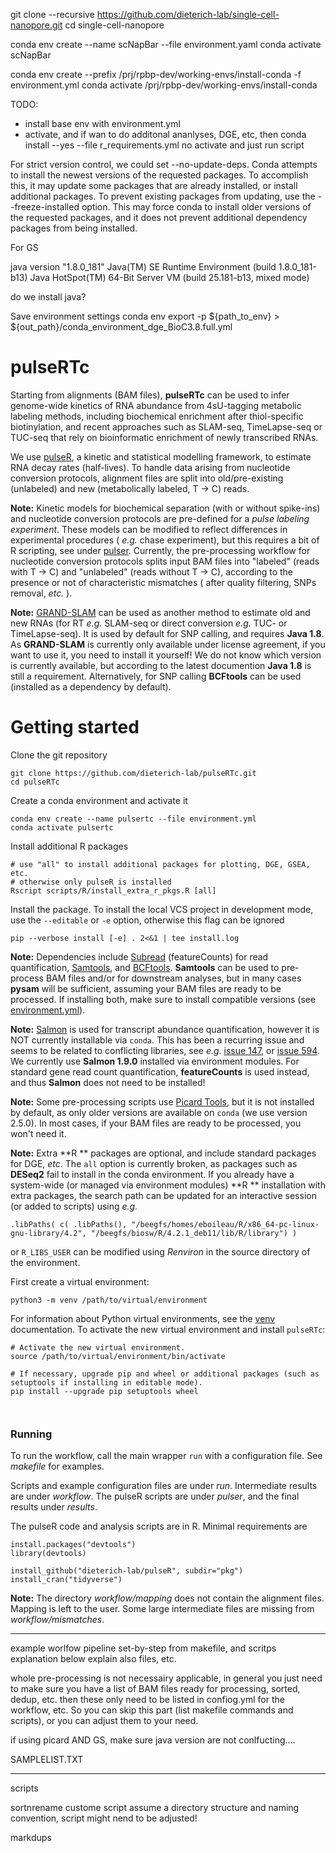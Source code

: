 



git clone --recursive https://github.com/dieterich-lab/single-cell-nanopore.git
cd single-cell-nanopore

conda env create --name scNapBar --file environment.yaml
conda activate scNapBar


conda env create --prefix /prj/rpbp-dev/working-envs/install-conda -f environment.yml
conda activate /prj/rpbp-dev/working-envs/install-conda


TODO:

- install base env with environment.yml
- activate, and if wan to do additonal ananlyses, DGE, etc, then
conda install --yes --file r_requirements.yml
no activate and just run script



For strict version control, we could set --no-update-deps. Conda attempts to install the newest versions of the requested packages. To accomplish this, it may update some packages that are already installed, or install additional packages. To prevent existing packages from updating, use the --freeze-installed option. This may force conda to install older versions of the requested packages, and it does not prevent additional dependency packages from being installed.





For GS

java version "1.8.0_181"
Java(TM) SE Runtime Environment (build 1.8.0_181-b13)
Java HotSpot(TM) 64-Bit Server VM (build 25.181-b13, mixed mode)

do we install java?



Save environment settings
conda env export -p ${path_to_env} > ${out_path}/conda_environment_dge_BioC3.8.full.yml


pulseRTc
========

Starting from alignments (BAM files), **pulseRTc** can be used to infer genome-wide kinetics of RNA abundance from 4sU-tagging metabolic labeling methods, including biochemical enrichment after thiol-specific biotinylation, and recent approaches such as SLAM-seq, TimeLapse-seq or TUC-seq that rely on bioinformatic enrichment of newly transcribed RNAs.

We use [pulseR](https://dieterich-lab.github.io/pulseR/index.html), a kinetic and statistical modelling framework, to estimate RNA decay rates (half-lives). 
To handle data arising from nucleotide conversion protocols, alignment files are split into old/pre-existing (unlabeled) and new (metabolically labeled, T -> C) reads. 

**Note:** Kinetic models for biochemical separation (with or without spike-ins) and nucleotide conversion protocols are pre-defined for a *pulse labeling experiment*. These models can be modified to reflect differences in experimental procedures ( *e.g.* chase experiment), but this requires a bit of R scripting, see under [pulser](pulser/models.R). Currently, the pre-processing workflow for nucleotide conversion protocols splits input BAM files into "labeled" (reads with T -> C) and "unlabeled" (reads without T -> C), according to the presence or not of characteristic mismatches ( after quality filtering, SNPs removal, *etc.* ).

**Note:** [GRAND-SLAM](https://github.com/erhard-lab/gedi/wiki/GRAND-SLAM) can be used as another method to estimate old and new RNAs (for RT *e.g.* SLAM-seq or direct conversion *e.g.* TUC- or TimeLapse-seq). It is used by default for SNP calling, and requires **Java 1.8**. As **GRAND-SLAM** is currently only available under license agreement, if you want to use it, you need to install it yourself! We do not know which version is currently available, but according to the latest documention **Java 1.8** is still a requirement. Alternatively, for SNP calling **BCFtools** can be used (installed as a dependency by default). 


Getting started
===============

Clone the git repository

```
git clone https://github.com/dieterich-lab/pulseRTc.git
cd pulseRTc
```

Create a conda environment and activate it


```
conda env create --name pulsertc --file environment.yml
conda activate pulsertc
```

Install additional R packages

```
# use "all" to install additional packages for plotting, DGE, GSEA, etc.
# otherwise only pulseR is installed 
Rscript scripts/R/install_extra_r_pkgs.R [all]
```

Install the package. To install the local VCS project in development mode, use the `--editable` or `-e` option, otherwise
this flag can be ignored


```
pip --verbose install [-e] . 2<&1 | tee install.log
```


**Note:** Dependencies include [Subread](http://subread.sourceforge.net/) (featureCounts) for read quantification, [Samtools](http://www.htslib.org/), and [BCFtools](http://samtools.github.io/bcftools/howtos/index.html). **Samtools** can be used to pre-process BAM files and/or for downstream analyses, but in many cases **pysam** will be sufficient, assuming your BAM files are ready to be processed. If installing both, make sure to install compatible versions (see [environment.yml](environment.yml)). 

**Note:** [Salmon](https://salmon.readthedocs.io/en/latest/) is used for transcript abundance quantification, however it is NOT currently installable via `conda`. This has been a recurring issue and seems to be related to conflicting libraries, see *e.g.* [issue 147](https://github.com/COMBINE-lab/salmon/issues/147), or [issue 594](https://github.com/COMBINE-lab/salmon/issues/594). We currently use **Salmon 1.9.0** installed via environment modules. For standard gene read count quantification, **featureCounts** is used instead, and thus **Salmon** does not need to be installed!

**Note:** Some pre-processing scripts use [Picard Tools](https://broadinstitute.github.io/picard/), but it is not installed by default, as only older versions are available on `conda` (we use version 2.5.0). In most cases, if your BAM files are ready to be processed, you won't need it. 

**Note:** Extra **R ** packages are optional, and include standard packages for DGE, *etc*. The `all` option is currently broken, as packages such as **DESeq2** fail to install in the conda environment. If you already have a system-wide (or managed via environment modules) **R ** installation with extra packages, the search path can be updated for an interactive session (or added to scripts) using *e.g.*

```
.libPaths( c( .libPaths(), "/beegfs/homes/eboileau/R/x86_64-pc-linux-gnu-library/4.2", "/beegfs/biosw/R/4.2.1_deb11/lib/R/library") )
```

or `R_LIBS_USER` can be modified using *Renviron* in the source directory of the environment.










First create a virtual environment:
 
```
python3 -m venv /path/to/virtual/environment
```

For information about Python virtual environments, see the [venv](https://docs.python.org/3/library/venv.html) documentation.
To activate the new virtual environment and install `pulseRTc`:

```
# Activate the new virtual environment.
source /path/to/virtual/environment/bin/activate

# If necessary, upgrade pip and wheel or additional packages (such as setuptools if installing in editable mode).
pip install --upgrade pip setuptools wheel



```

### Running

To run the workflow, call the main wrapper `run` with a configuration file. See *makefile* for examples.

Scripts and example configuration files are under *run*. Intermediate results are under *workflow*.
The pulseR scripts are under *pulser*, and the final results under *results*.

The pulseR code and analysis scripts are in R. Minimal requirements are


```{r}
install.packages("devtools")
library(devtools)

install_github("dieterich-lab/pulseR", subdir="pkg")
install_cran("tidyverse")

``` 

**Note:** The directory *workflow/mapping* does not contain the alignment files. Mapping is left to the user.
Some large intermediate files are missing from *workflow/mismatches*.




*************************


example worlfow pipeline set-by-step from makefile, and scritps explanation below
explain also files, etc.

whole pre-processing is not necessairy applicable, in general you just need to make sure
you have a list of BAM files ready for processing, sorted, dedup, etc. then these only need
to be listed in confiog.yml for the workflow, etc.
So you can skip this part (list makefile commands and scripts), or you can adjust them to your need.

if using picard AND GS, make sure java version are not conlfucting....


SAMPLELIST.TXT

*************

scripts

sortnrename
custome script assume a directory structure and naming convention, script might nend to be adjusted!

markdups



